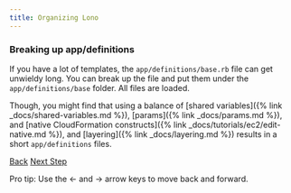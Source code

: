 ```yaml
---
title: Organizing Lono
---
```


### Breaking up app/definitions

If you have a lot of templates, the `app/definitions/base.rb` file can get unwieldy long.  You can break up the file and put them under the `app/definitions/base` folder. All files are loaded.

Though, you might find that using a balance of [shared variables]({% link _docs/shared-variables.md %}), [params]({% link _docs/params.md %}), and [native CloudFormation constructs]({% link _docs/tutorials/ec2/edit-native.md %}), and [layering]({% link _docs/layering.md %}) results in a short `app/definitions` files.

<a id="prev" class="btn btn-basic" href="{% link _docs/nested-stacks.md %}">Back</a>
<a id="next" class="btn btn-primary" href="{% link _docs/guard.md %}">Next Step</a>
<p class="keyboard-tip">Pro tip: Use the <- and -> arrow keys to move back and forward.</p>
